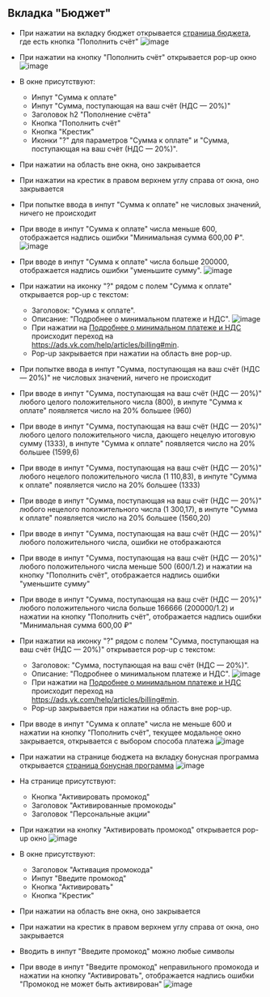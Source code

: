 ## Вкладка "Бюджет"
* При нажатии на вкладку бюджет открывается [страница бюджета](https://ads.vk.com/hq/budget/transactions), где есть кнопка "Пополнить счёт"
![image](https://github.com/Karpov-Ivan/homework-3-autumn-2024/blob/main/images/image_1.png)

* При нажатии на кнопку "Пополнить счёт" открывается pop-up окно
![image](https://github.com/Karpov-Ivan/homework-3-autumn-2024/blob/main/images/image_2.png)

* В окне присутствуют:
  * Инпут "Cумма к оплате"
  * Инпут "Сумма, поступающая на ваш счёт (НДС — 20%)"
  * Заголовок h2 "Пополнение счёта"
  * Кнопка "Пополнить счёт"
  * Кнопка "Крестик"
  * Иконки "?" для параметров "Сумма к оплате" и "Сумма, поступающая на ваш счёт (НДС — 20%)".

* При нажатии на область вне окна, оно закрывается
* При нажатии на крестик в правом верхнем углу справа от окна, оно закрывается
* При попытке ввода в инпут "Cумма к оплате" не числовых значений, ничего не происходит
* При вводе в инпут "Cумма к оплате" числа меньше 600, отображается надпись ошибки "Минимальная сумма 600,00 ₽".
![image](https://github.com/Karpov-Ivan/homework-3-autumn-2024/blob/main/images/image_3.png)

* При вводе в инпут "Cумма к оплате" числа больше 200000, отображается надпись ошибки "уменьшите сумму".
![image](https://github.com/Karpov-Ivan/homework-3-autumn-2024/blob/main/images/image_5.png)

* При нажатии на иконку "?" рядом с полем "Сумма к оплате" открывается pop-up с текстом:
    - Заголовок: "Сумма к оплате".
    - Описание: "Подробнее о минимальном платеже и НДС".
![image](https://github.com/Karpov-Ivan/homework-3-autumn-2024/blob/main/images/image_6.png)
    - При нажатии на [Подробнее о минимальном платеже и НДС](https://ads.vk.com/help/articles/billing#min) происходит переход на https://ads.vk.com/help/articles/billing#min.
    - Pop-up закрывается при нажатии на область вне pop-up.

* При попытке ввода в инпут "Сумма, поступающая на ваш счёт (НДС — 20%)" не числовых значений, ничего не происходит
* При вводе в инпут "Сумма, поступающая на ваш счёт (НДС — 20%)" любого целого положительного числа (800), в инпуте "Cумма к оплате" появляется число на 20% большее (960)
* При вводе в инпут "Сумма, поступающая на ваш счёт (НДС — 20%)" любого целого положительного числа, дающего нецелую итоговую сумму (1333), в инпуте "Cумма к оплате" появляется число на 20% большее (1599,6)
* При вводе в инпут "Сумма, поступающая на ваш счёт (НДС — 20%)" любого нецелого положительного числа (1 110,83), в инпуте "Cумма к оплате" появляется число на 20% большее (1333)
* При вводе в инпут "Сумма, поступающая на ваш счёт (НДС — 20%)" любого нецелого положительного числа (1 300,17), в инпуте "Cумма к оплате" появляется число на 20% большее (1560,20)
* При вводе в инпут "Сумма, поступающая на ваш счёт (НДС — 20%)" любого положительного числа, ошибки не отображаются
* При вводе в инпут "Сумма, поступающая на ваш счёт (НДС — 20%)" любого положительного числа меньше 500 (600/1.2) и нажатии на кнопку "Пополнить счёт", отображается надпись ошибки "уменьшите сумму"
* При вводе в инпут "Сумма, поступающая на ваш счёт (НДС — 20%)" любого положительного числа больше 166666 (200000/1.2) и нажатии на кнопку "Пополнить счёт", отображается надпись ошибки "Минимальная сумма 600,00 ₽"
* При нажатии на иконку "?" рядом с полем "Сумма, поступающая на ваш счёт (НДС — 20%)" открывается pop-up с текстом:
    - Заголовок: "Сумма, поступающая на ваш счёт (НДС — 20%)".
    - Описание: "Подробнее о минимальном платеже и НДС".
![image](https://github.com/Karpov-Ivan/homework-3-autumn-2024/blob/main/images/image_7.png)
    - При нажатии на [Подробнее о минимальном платеже и НДС](https://ads.vk.com/help/articles/billing#min) происходит переход на https://ads.vk.com/help/articles/billing#min.
    - Pop-up закрывается при нажатии на область вне pop-up.


* При вводе в инпут "Cумма к оплате" числа не меньше 600 и нажатии на кнопку "Пополнить счёт", текущее модальное окно закрывается, открывается с выбором способа платежа
![image](https://github.com/Karpov-Ivan/homework-3-autumn-2024/blob/main/images/image_4.png)

* При нажатии на странице бюджета на вкладку бонусная программа открывается [страница бонусная программа](https://ads.vk.com/hq/budget/bonus)
![image](https://github.com/Karpov-Ivan/homework-3-autumn-2024/blob/main/images/image_8.png)

* На странице присутствуют:
    * Кнопка "Активировать промокод"
    * Заголовок "Активированные промокоды"
    * Заголовок "Персональные акции"

* При нажатии на кнопку "Активировать промокод" открывается pop-up окно
![image](https://github.com/Karpov-Ivan/homework-3-autumn-2024/blob/main/images/image_9.png)

* В окне присутствуют:
  * Заголовок "Активация промокода"
  * Инпут "Введите промокод"
  * Кнопка "Активировать"
  * Кнопка "Крестик"

* При нажатии на область вне окна, оно закрывается
* При нажатии на крестик в правом верхнем углу справа от окна, оно закрывается
* Вводить в инпут "Введите промокод" можно любые символы
* При вводе в инпут "Введите промокод" неправильного промокода и нажатии на кнопку "Активировать", отображается надпись ошибки "Промокод не может быть активирован"
![image](https://github.com/Karpov-Ivan/homework-3-autumn-2024/blob/main/images/image_10.png)
